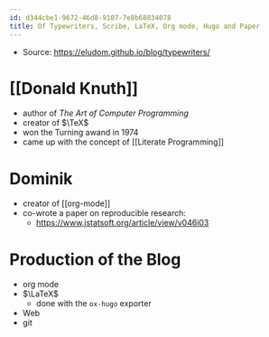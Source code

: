 ```yaml
---
id: d344cbe1-9672-46d8-9107-7e8b68834078
title: Of Typewriters, Scribe, LaTeX, Org mode, Hugo and Paper
---
```


- Source: <https://eludom.github.io/blog/typewriters/>

# [[Donald Knuth]]

- author of *The Art of Computer Programming*
- creator of $`\TeX`$
- won the Turning awand in 1974
- came up with the concept of [[Literate Programming]]

# Dominik

- creator of [[org-mode]]
- co-wrote a paper on reproducible research:
  - <https://www.jstatsoft.org/article/view/v046i03>

# Production of the Blog

- org mode
- $`\LaTeX`$
  - done with the `ox-hugo` exporter
- Web
- git
